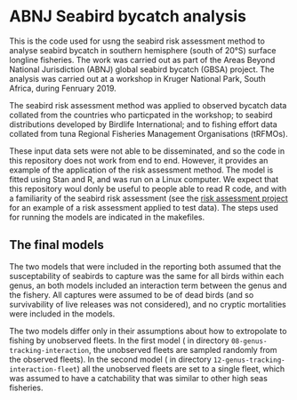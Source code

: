 # ABNJ Seabird bycatch analysis

This is the code used for usng the seabird risk assessment method
to analyse seabird bycatch in southern hemisphere (south of 20°S) surface longline fisheries.
The work was carried out as part of the Areas Beyond National Jurisdiction (ABNJ)
global seabird bycatch (GBSA) project. The analysis was carried out at a workshop in 
Kruger National Park, South Africa, during Fenruary 2019. 

The seabird risk assessment method was applied to observed bycatch data collated
from the countries who particpated in the workshop; to seabird distributions
developed by Birdlife International; and to fishing effort data collated from
tuna Regional Fisheries Management Organisations (tRFMOs).  

These input data sets  were not able to be disseminated, and so the code
in this repository does not work from end to end. However, it provides
an example of the application of the risk assessment method. The model
is fitted using Stan and R, and was run on a Linux computer. We expect that
this repository woul donly be useful to people able to read R code, and with
a familiarity of the seabird risk assessment (see the 
[risk assessment project](https://github.com/seabird-risk-assessment/seabird-risk-assessment) 
for an example of a risk assessment applied to test data). 
The steps used for running the models are indicated in the makefiles. 

## The final models

The two models that were included in the reporting both assumed that the
susceptability of seabirds to capture was the same for all birds within
each genus, an both models included an interaction term between the 
genus and the fishery. All captures were assumed to be of dead birds (and
so survivability of live releases was not considered), and no
cryptic mortalities were included in the models. 

The two models differ only in their assumptions about how to
extropolate to fishing by unobserved fleets. In the first model
( in directory `08-genus-tracking-interaction`, the unobserved
fleets are sampled randomly from the observed fleets). In the
second model ( in directory `12-genus-tracking-interaction-fleet`) all
the unobserved fleets are set to a single fleet, which was assumed to have a 
catchability that was similar to other high seas fisheries. 




